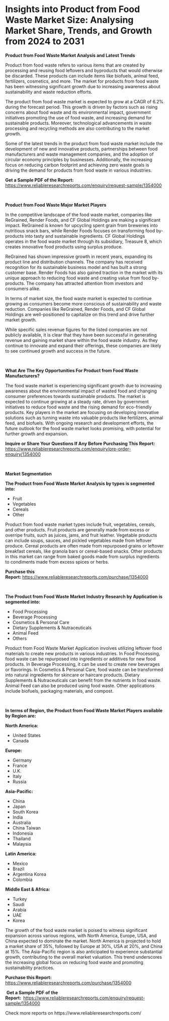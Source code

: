 <p><h1>Insights into Product from Food Waste Market Size: Analysing Market Share, Trends, and Growth from 2024 to 2031</h1></p><p><strong>Product from Food Waste Market Analysis and Latest Trends</strong></p>
<p><p>Product from food waste refers to various items that are created by processing and reusing food leftovers and byproducts that would otherwise be discarded. These products can include items like biofuels, animal feed, fertilizers, cosmetics, and more. The market for products from food waste has been witnessing significant growth due to increasing awareness about sustainability and waste reduction efforts.</p><p>The product from food waste market is expected to grow at a CAGR of 6.2% during the forecast period. This growth is driven by factors such as rising concerns about food waste and its environmental impact, government initiatives promoting the use of food waste, and increasing demand for sustainable products. Moreover, technological advancements in waste processing and recycling methods are also contributing to the market growth.</p><p>Some of the latest trends in the product from food waste market include the development of new and innovative products, partnerships between food manufacturers and waste management companies, and the adoption of circular economy principles by businesses. Additionally, the increasing focus on reducing carbon footprint and achieving zero waste goals is driving the demand for products from food waste in various industries.</p></p>
<p><strong>Get a Sample PDF of the Report:&nbsp;</strong> <a href="https://www.reliableresearchreports.com/enquiry/request-sample/1354000">https://www.reliableresearchreports.com/enquiry/request-sample/1354000</a></p>
<p>&nbsp;</p>
<p><strong>Product from Food Waste Major Market Players</strong></p>
<p><p>In the competitive landscape of the food waste market, companies like ReGrained, Render Foods, and CF Global Holdings are making a significant impact. ReGrained is known for upcycling spent grain from breweries into nutritious snack bars, while Render Foods focuses on transforming food by-products into tasty and sustainable ingredients. CF Global Holdings operates in the food waste market through its subsidiary, Treasure 8, which creates innovative food products using surplus produce.</p><p>ReGrained has shown impressive growth in recent years, expanding its product line and distribution channels. The company has received recognition for its sustainable business model and has built a strong customer base. Render Foods has also gained traction in the market with its unique approach to reducing food waste and creating value from food by-products. The company has attracted attention from investors and consumers alike.</p><p>In terms of market size, the food waste market is expected to continue growing as consumers become more conscious of sustainability and waste reduction. Companies like ReGrained, Render Foods, and CF Global Holdings are well-positioned to capitalize on this trend and drive further market growth.</p><p>While specific sales revenue figures for the listed companies are not publicly available, it is clear that they have been successful in generating revenue and gaining market share within the food waste industry. As they continue to innovate and expand their offerings, these companies are likely to see continued growth and success in the future.</p></p>
<p>&nbsp;</p>
<p><strong>What Are The Key Opportunities For Product from Food Waste Manufacturers?</strong></p>
<p><p>The food waste market is experiencing significant growth due to increasing awareness about the environmental impact of wasted food and changing consumer preferences towards sustainable products. The market is expected to continue growing at a steady rate, driven by government initiatives to reduce food waste and the rising demand for eco-friendly products. Key players in the market are focusing on developing innovative solutions such as turning waste into valuable products like fertilizers, animal feed, and biofuels. With ongoing research and development efforts, the future outlook for the food waste market looks promising, with potential for further growth and expansion.</p></p>
<p><strong>Inquire or Share Your Questions If Any Before Purchasing This Report:</strong> <a href="https://www.reliableresearchreports.com/enquiry/pre-order-enquiry/1354000">https://www.reliableresearchreports.com/enquiry/pre-order-enquiry/1354000</a></p>
<p>&nbsp;</p>
<p><strong>Market Segmentation</strong></p>
<p><strong>The Product from Food Waste Market Analysis by types is segmented into:</strong></p>
<p><ul><li>Fruit</li><li>Vegetables</li><li>Cereals</li><li>Other</li></ul></p>
<p><p>Product from food waste market types include fruit, vegetables, cereals, and other products. Fruit products are generally made from excess or overripe fruits, such as juices, jams, and fruit leather. Vegetable products can include soups, sauces, and pickled vegetables made from leftover produce. Cereal products are often made from repurposed grains or leftover breakfast cereals, like granola bars or cereal-based snacks. Other products in this market can range from baked goods made from surplus ingredients to condiments made from excess spices or herbs.</p></p>
<p><strong>Purchase this Report:&nbsp;</strong><a href="https://www.reliableresearchreports.com/purchase/1354000">https://www.reliableresearchreports.com/purchase/1354000</a></p>
<p>&nbsp;</p>
<p><strong>The Product from Food Waste Market Industry Research by Application is segmented into:</strong></p>
<p><ul><li>Food Processing</li><li>Beverage Processing</li><li>Cosmetics & Personal Care</li><li>Dietary Supplements & Nutraceuticals</li><li>Animal Feed</li><li>Others</li></ul></p>
<p><p>Product from Food Waste Market Application involves utilizing leftover food materials to create new products in various industries. In Food Processing, food waste can be repurposed into ingredients or additives for new food products. In Beverage Processing, it can be used to create new beverages or flavorings. In Cosmetics & Personal Care, food waste can be transformed into natural ingredients for skincare or haircare products. Dietary Supplements & Nutraceuticals can benefit from the nutrients in food waste. Animal Feed can also be produced using food waste. Other applications include biofuels, packaging materials, and compost.</p></p>
<p>&nbsp;</p>
<p><strong>In terms of Region, the Product from Food Waste Market Players available by Region are:</strong></p>
<p>
    <p> <strong> North America: </strong>
        <ul>
            <li>United States</li>
            <li>Canada</li>
        </ul>
        </p> 
    <p> <strong> Europe: </strong>
        <ul>
            <li>Germany</li>
            <li>France</li>
            <li>U.K.</li>
            <li>Italy</li>
            <li>Russia</li>
        </ul>
        </p> 
    <p> <strong> Asia-Pacific: </strong>
        <ul>
            <li>China</li>
            <li>Japan</li>
            <li>South Korea</li>
            <li>India</li>
            <li>Australia</li>
            <li>China Taiwan</li>
            <li>Indonesia</li>
            <li>Thailand</li>
            <li>Malaysia</li>
        </ul>
        </p> 
    <p> <strong> Latin America: </strong>
        <ul>
            <li>Mexico</li>
            <li>Brazil</li>
            <li>Argentina Korea</li>
            <li>Colombia</li>
        </ul>
        </p> 
    <p> <strong> Middle East & Africa: </strong>
        <ul>
            <li>Turkey</li>
            <li>Saudi</li>
            <li>Arabia</li>
            <li>UAE</li>
            <li>Korea</li>
        </ul>
    </p>
    </p>
<p><p>The growth of the food waste market is poised to witness significant expansion across various regions, with North America, Europe, USA, and China expected to dominate the market. North America is projected to hold a market share of 35%, followed by Europe at 30%, USA at 20%, and China at 15%. The Asia-Pacific region is also anticipated to experience substantial growth, contributing to the overall market valuation. This trend underscores the increasing global focus on reducing food waste and promoting sustainability practices.</p></p>
<p><strong>Purchase this Report: </strong><a href="https://www.reliableresearchreports.com/purchase/1354000">https://www.reliableresearchreports.com/purchase/1354000</a></p>
<p>&nbsp;<strong>Get a Sample PDF of the Report:&nbsp;&nbsp;</strong><a href="https://www.reliableresearchreports.com/enquiry/request-sample/1354000">https://www.reliableresearchreports.com/enquiry/request-sample/1354000</a></p>
<p><strong></strong></p>
<p>Check more reports on https://www.reliableresearchreports.com/</p>